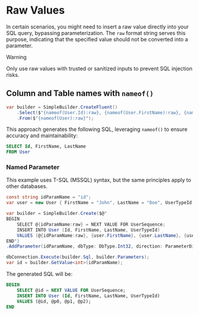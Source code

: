 # Raw Values

In certain scenarios, you might need to insert a raw value directly into your SQL query, bypassing parameterization. The `raw` format string serves this purpose, indicating that the specified value should not be converted into a parameter.

> [!WARNING]
> Only use raw values with trusted or sanitized inputs to prevent SQL injection risks.

## Column and Table names with `nameof()`

```csharp
var builder = SimpleBuilder.CreateFluent()
    .Select($"{nameof(User.Id):raw}, {nameof(User.FirstName):raw}, {nameof(User.LastName):raw}")
    .From($"{nameof(User):raw}");
```

This approach generates the following SQL, leveraging `nameof()` to ensure accuracy and maintainability:

```sql
SELECT Id, FirstName, LastName
FROM User
```

### Named Parameter

This example uses T-SQL (MSSQL) syntax, but the same principles apply to other databases.

```csharp
const string idParamName = "id";
var user = new User { FirstName = "John", LastName = "Doe", UserTypeId = 4 };

var builder = SimpleBuilder.Create($@"
BEGIN
    SELECT @{idParamName:raw} = NEXT VALUE FOR UserSequence;
    INSERT INTO User (Id, FirstName, LastName, UserTypeId)
    VALUES (@{idParamName:raw}, {user.FirstName}, {user.LastName}, {user.UserTypeId});
END")
.AddParameter(idParamName, dbType: DbType.Int32, direction: ParameterDirection.Output);

dbConnection.Execute(builder.Sql, builder.Parameters);
var id = builder.GetValue<int>(idParamName);
```

The generated SQL will be:

```sql
BEGIN
    SELECT @id = NEXT VALUE FOR UserSequence;
    INSERT INTO User (Id, FirstName, LastName, UserTypeId)
    VALUES (@id, @p0, @p1, @p2);
END
```
